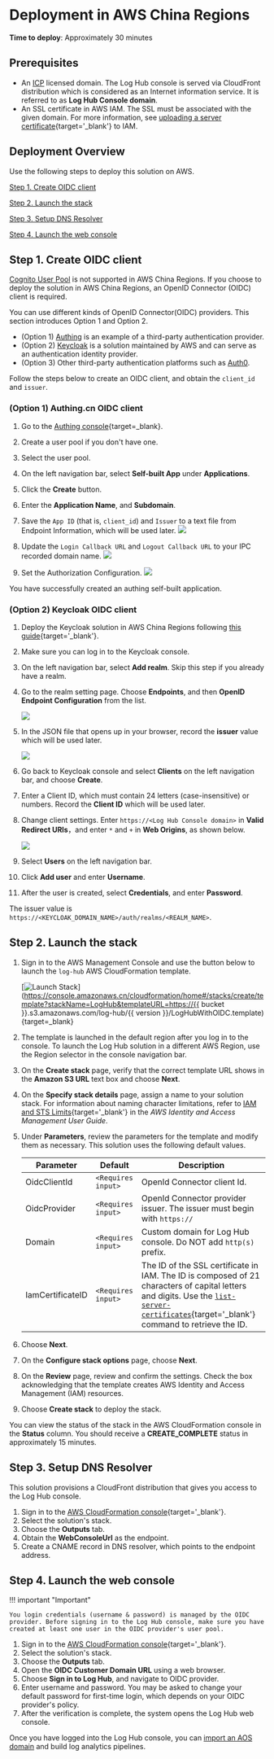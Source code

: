 # Deployment in AWS China Regions

**Time to deploy**: Approximately 30 minutes

## Prerequisites

* An [ICP][icp] licensed domain. The Log Hub console is served via CloudFront distribution which is considered as an Internet information service. It is referred to as **Log Hub Console domain**.
* An SSL certificate in AWS IAM. The SSL must be associated with the given domain. For more information, see [uploading a server certificate](https://docs.aws.amazon.com/IAM/latest/UserGuide/id_credentials_server-certs.html#upload-server-certificate){target='_blank'} to IAM.

## Deployment Overview
Use the following steps to deploy this solution on AWS.

[Step 1. Create OIDC client](#step-1-create-oidc-client)

[Step 2. Launch the stack](#step-2-launch-the-stack)

[Step 3. Setup DNS Resolver](#step-3-setup-dns-resolver)

[Step 4. Launch the web console](#step-4-launch-the-web-console)

## Step 1. Create OIDC client

[Cognito User Pool][cognito] is not supported in AWS China Regions. If you choose to deploy the solution in AWS China Regions, an OpenID Connector (OIDC) client is required.

You can use different kinds of OpenID Connector(OIDC) providers. This section introduces Option 1 and Option 2.

- (Option 1) [Authing][authing] is an example of a third-party authentication provider. 
- (Option 2) [Keycloak](https://github.com/aws-samples/keycloak-on-aws) is a solution maintained by AWS and can serve as an authentication identity provider. 
- (Option 3) Other third-party authentication platforms such as [Auth0][auth0].

Follow the steps below to create an OIDC client, and obtain the `client_id` and `issuer`. 

### (Option 1) Authing.cn OIDC client

1. Go to the [Authing console](https://console.authing.cn/console){target=_blank}.
2. Create a user pool if you don't have one.
3. Select the user pool.
4. On the left navigation bar, select **Self-built App** under **Applications**. 
5. Click the **Create** button.
6. Enter the **Application Name**, and **Subdomain**.
7. Save the `App ID` (that is, `client_id`) and `Issuer` to a text file from Endpoint Information, which will be used later.
    [![](../../images/OIDC/endpoint-info.png)](../../images/OIDC/endpoint-info.png)

8. Update the `Login Callback URL` and `Logout Callback URL` to your IPC recorded domain name.
    [![](../../images/OIDC/authentication-configuration.png)](../../images/OIDC/authentication-configuration.png)

9. Set the Authorization Configuration.
    [![](../../images/OIDC/authorization-configuration.png)](../../images/OIDC/authorization-configuration.png)

You have successfully created an authing self-built application. 

### (Option 2) Keycloak OIDC client

1. Deploy the Keycloak solution in AWS China Regions following [this guide](https://github.com/aws-samples/keycloak-on-aws/blob/master/doc/DEPLOYMENT_GUIDE.md){target='_blank'}.

2. Make sure you can log in to the Keycloak console.

3. On the left navigation bar, select **Add realm**. Skip this step if you already have a realm. 

4. Go to the realm setting page. Choose **Endpoints**, and then **OpenID Endpoint Configuration** from the list.

    [![](../../images/OIDC/keycloak-example-realm.jpg)](../../images/OIDC/keycloak-example-realm.jpg)

5. In the JSON file that opens up in your browser, record the **issuer** value which will be used later.

    [![](../../images/OIDC/OIDC-config.jpg)](../../images/OIDC/OIDC-config.jpg)

6. Go back to Keycloak console and select **Clients** on the left navigation bar, and choose **Create**.
7. Enter a Client ID, which must contain 24 letters (case-insensitive) or numbers. Record the **Client ID** which will be used later.
8. Change client settings. Enter `https://<Log Hub Console domain>` in **Valid Redirect URIs**，and enter `*` and `+` in **Web Origins**, as shown below.

    [![](../../images/OIDC/keycloak-client-setting.jpg)](../../images/OIDC/keycloak-client-setting.jpg)

9. Select **Users** on the left navigation bar.
10. Click **Add user** and enter **Username**.
11. After the user is created, select **Credentials**, and enter **Password**.

The issuer value is `https://<KEYCLOAK_DOMAIN_NAME>/auth/realms/<REALM_NAME>`. 

## Step 2. Launch the stack

1. Sign in to the AWS Management Console and use the button below to launch the `log-hub` AWS CloudFormation template.

    [![Launch Stack](../../images/launch-stack.png)](https://console.amazonaws.cn/cloudformation/home#/stacks/create/template?stackName=LogHub&templateURL=https://{{ bucket }}.s3.amazonaws.com/log-hub/{{ version }}/LogHubWithOIDC.template){target=_blank}

2. The template is launched in the default region after you log in to the console. To launch the Log Hub solution in a different AWS Region, use the Region selector in the console navigation bar.
3. On the **Create stack** page, verify that the correct template URL shows in the **Amazon S3 URL** text box and choose **Next**.
4. On the **Specify stack details** page, assign a name to your solution stack. For information about naming character limitations, refer to [IAM and STS Limits](https://docs.aws.amazon.com/IAM/latest/UserGuide/reference_iam-limits.html){target='_blank'} in the *AWS Identity and Access Management User Guide*.
5. Under **Parameters**, review the parameters for the template and modify them as necessary. This solution uses the following default values.

    | Parameter  | Default          | Description                                                  |
    | ---------- | ---------------- | ------------------------------------------------------------ |
    | OidcClientId | `<Requires input>` | OpenId Connector client Id. |
    | OidcProvider  | `<Requires input>` | OpenId Connector provider issuer. The issuer must begin with `https://` |
    | Domain | `<Requires input>` | Custom domain for Log Hub console. Do NOT add `http(s)` prefix. |
    | IamCertificateID | `<Requires input>` | The ID of the SSL certificate in IAM. The ID is composed of 21 characters of capital letters and digits. Use the [`list-server-certificates`](https://docs.aws.amazon.com/IAM/latest/UserGuide/id_credentials_server-certs.html#list-server-certificates){target='_blank'} command to retrieve the ID. |

7. Choose **Next**.
8. On the **Configure stack options** page, choose **Next**.
9. On the **Review** page, review and confirm the settings. Check the box acknowledging that the template creates AWS Identity and Access Management (IAM) resources.
10. Choose **Create stack**  to deploy the stack.

You can view the status of the stack in the AWS CloudFormation console in the **Status** column. You should receive a **CREATE_COMPLETE** status in approximately 15 minutes.

## Step 3. Setup DNS Resolver

This solution provisions a CloudFront distribution that gives you access to the Log Hub console.  

1. Sign in to the [AWS CloudFormation console](https://console.aws.amazon.com/cloudformation/){target='_blank'}.
2. Select the solution's stack.
3. Choose the **Outputs** tab.
4. Obtain the **WebConsoleUrl** as the endpoint.
5. Create a CNAME record in DNS resolver, which points to the endpoint address. 

## Step 4. Launch the web console

!!! important "Important"

    You login credentials (username & password) is managed by the OIDC provider. Before signing in to the Log Hub console, make sure you have created at least one user in the OIDC provider's user pool.

1. Sign in to the [AWS CloudFormation console](https://console.aws.amazon.com/cloudformation/){target='_blank'}.
2. Select the solution's stack.
3. Choose the **Outputs** tab.
4. Open the **OIDC Customer Domain URL** using a web browser.
5. Choose **Sign in to Log Hub**, and navigate to OIDC provider.
6. Enter username and password. You may be asked to change your default password for first-time login, which depends on your OIDC provider's policy.
7. After the verification is complete, the system opens the Log Hub web console.

Once you have logged into the Log Hub console, you can [import an AOS domain](../domains/import.md#import-an-aos-domain) and build log analytics pipelines.


[cognito]: https://docs.aws.amazon.com/cognito/latest/developerguide/cognito-user-identity-pools.html
[openid-connect]: https://openid.net/connect/
[authing]: https://www.authing.cn/
[keycloak]: https://www.keycloak.org/
[auth0]: https://auth0.com/
[dg]: https://docs.aws.amazon.com/opensearch-service/latest/developerguide/createupdatedomains.html
[vpc]:https://docs.aws.amazon.com/opensearch-service/latest/developerguide/vpc.html
[icp]: https://www.amazonaws.cn/en/support/icp/?nc2=h_l2_su
[keycloak-solution]: https://github.com/aws-samples/keycloak-on-aws